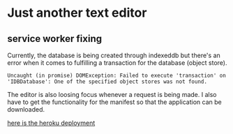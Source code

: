 # Just another text editor

## service worker fixing

Currently, the database is being created through indexeddb but there's an error when it comes to fulfilling a transaction for the database (object store).
```
Uncaught (in promise) DOMException: Failed to execute 'transaction' on 'IDBDatabase': One of the specified object stores was not found.
```
The editor is also loosing focus whenever a request is being made. 
I also have to get the functionality for the manifest so that the application can be downloaded.
 
 
[here is the heroku deployment](https://immense-reef-22213.herokuapp.com/)
